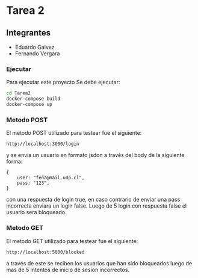 # Tarea 2

## Integrantes
- Eduardo Galvez
- Fernando Vergara


### Ejecutar

Para ejecutar este proyecto
Se debe ejecutar:

```sh
cd Tarea2
docker-compose build
docker-compose up
```


### Metodo POST

El metodo POST utilizado para testear fue el siguiente:

```
http://localhost:3000/login
```
y se envia un usuario en formato jsdon a través del body de la siguiente forma:

```
{
    user: "feña@mail.udp.cl",
    pass: "123",
}
```
con una respuesta de login true, en caso contrario de enviar una pass incorrecta enviara un login false. Luego de 5 login con respuesta false el usuario sera bloqueado.

### Metodo GET

El metodo GET utilizado para testear fue el siguiente:

```
http://localhost:5000/blocked
```
a través de este se reciben los usuarios que han sido bloqueados luego de mas de 5 intentos de inicio de sesion incorrectos.
